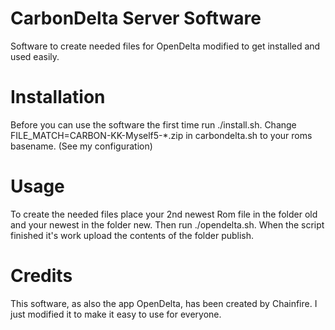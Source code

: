 CarbonDelta Server Software
=========================

Software to create needed files for OpenDelta modified to get installed and used easily.

Installation
============

Before you can use the software the first time run ./install.sh. Change FILE_MATCH=CARBON-KK-Myself5-*.zip in carbondelta.sh to your roms basename. (See my configuration)

Usage
=====

To create the needed files place your 2nd newest Rom file in the folder old and your newest in the folder new. Then run ./opendelta.sh. When the script finished it's work upload the contents of the folder publish.

Credits
=======

This software, as also the app OpenDelta, has been created by Chainfire. I just modified it to make it easy to use for everyone.
